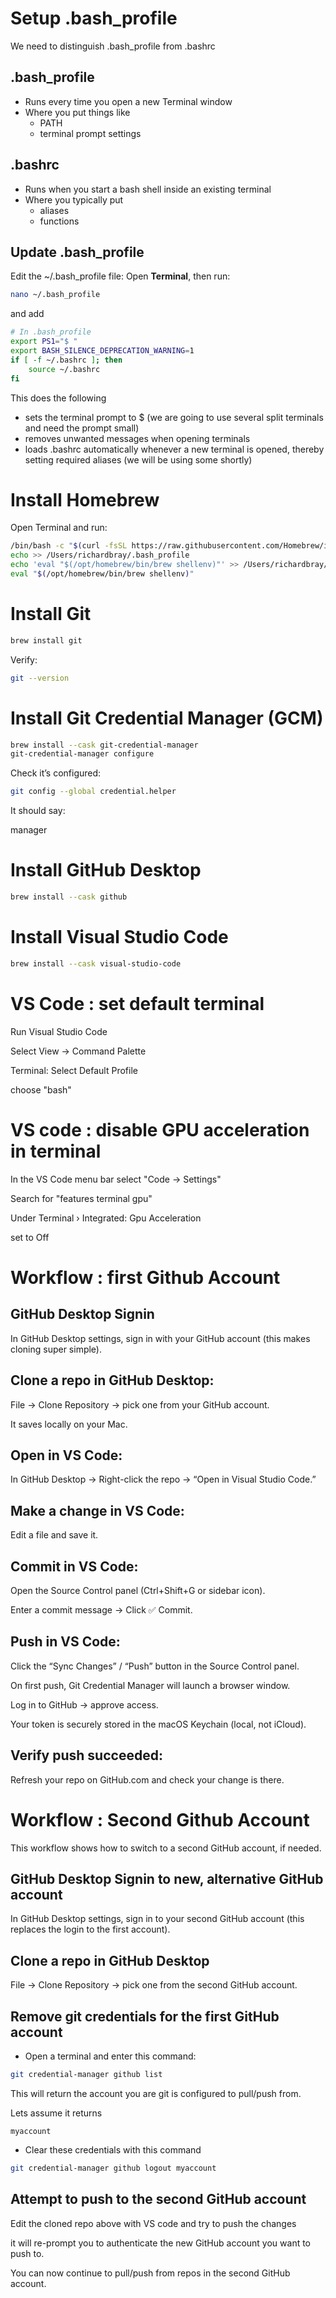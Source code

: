 # Setup .bash_profile

We need to distinguish .bash_profile from .bashrc

## .bash_profile

- Runs every time you open a new Terminal window
- Where you put things like
  - PATH
  - terminal prompt settings

## .bashrc

- Runs when you start a bash shell inside an existing terminal
- Where you typically put
  - aliases
  - functions

## Update .bash_profile

Edit the ~/.bash_profile file:
Open **Terminal**, then run:

```bash
nano ~/.bash_profile
```

and add

```bash
# In .bash_profile
export PS1="$ "
export BASH_SILENCE_DEPRECATION_WARNING=1
if [ -f ~/.bashrc ]; then
    source ~/.bashrc
fi

```

This does the following

- sets the terminal prompt to $ (we are going to use several split terminals and need the prompt small)
- removes unwanted messages when opening terminals
- loads .bashrc automatically whenever a new terminal is opened, thereby setting required aliases (we will be using some shortly)

# Install Homebrew

Open Terminal and run:

```bash
/bin/bash -c "$(curl -fsSL https://raw.githubusercontent.com/Homebrew/install/HEAD/install.sh)"
echo >> /Users/richardbray/.bash_profile
echo 'eval "$(/opt/homebrew/bin/brew shellenv)"' >> /Users/richardbray/.bash_profile
eval "$(/opt/homebrew/bin/brew shellenv)"
```

# Install Git

```bash
brew install git
```

Verify:

```bash
git --version
```

# Install Git Credential Manager (GCM)

```bash
brew install --cask git-credential-manager
git-credential-manager configure
```

Check it’s configured:

```bash
git config --global credential.helper
```

It should say:

manager

# Install GitHub Desktop

```bash
brew install --cask github
```

# Install Visual Studio Code

```bash
brew install --cask visual-studio-code
```

# VS Code : set default terminal

Run Visual Studio Code

Select View → Command Palette

Terminal: Select Default Profile

choose "bash"

# VS code : disable GPU acceleration in terminal

In the VS Code menu bar select "Code -> Settings"

Search for "features terminal gpu"

Under Terminal › Integrated: Gpu Acceleration

set to Off

# Workflow : first Github Account

## GitHub Desktop Signin

In GitHub Desktop settings, sign in with your GitHub account (this makes cloning super simple).

## Clone a repo in GitHub Desktop:

File → Clone Repository → pick one from your GitHub account.

It saves locally on your Mac.

## Open in VS Code:

In GitHub Desktop → Right-click the repo → “Open in Visual Studio Code.”

## Make a change in VS Code:

Edit a file and save it.

## Commit in VS Code:

Open the Source Control panel (Ctrl+Shift+G or sidebar icon).

Enter a commit message → Click ✅ Commit.

## Push in VS Code:

Click the “Sync Changes” / “Push” button in the Source Control panel.

On first push, Git Credential Manager will launch a browser window.

Log in to GitHub → approve access.

Your token is securely stored in the macOS Keychain (local, not iCloud).

## Verify push succeeded:

Refresh your repo on GitHub.com and check your change is there.

# Workflow : Second Github Account

This workflow shows how to switch to a second GitHub account, if needed.

## GitHub Desktop Signin to new, alternative GitHub account

In GitHub Desktop settings, sign in to your second GitHub account (this replaces the login to the first account).

## Clone a repo in GitHub Desktop

File → Clone Repository → pick one from the second GitHub account.

## Remove git credentials for the first GitHub account

- Open a terminal and enter this command:

```bash
git credential-manager github list
```

This will return the account you are git is configured to pull/push from.

Lets assume it returns

```
myaccount
```

- Clear these credentials with this command

```bash
git credential-manager github logout myaccount

```

## Attempt to push to the second GitHub account

Edit the cloned repo above with VS code and try to push the changes

it will re-prompt you to authenticate the new GitHub account you want to push to.

You can now continue to pull/push from repos in the second GitHub account.
